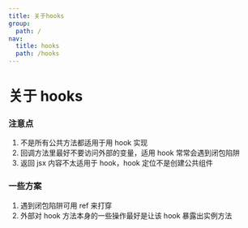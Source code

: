 ```yaml
---
title: 关于hooks
group:
  path: /
nav:
  title: hooks
  path: /hooks
---
```


# 关于 hooks

### 注意点

1. 不是所有公共方法都适用于用 hook 实现
2. 回调方法里最好不要访问外部的变量，适用 hook 常常会遇到闭包陷阱
3. 返回 jsx 内容不太适用于 hook，hook 定位不是创建公共组件

### 一些方案

1. 遇到闭包陷阱可用 ref 来打穿
2. 外部对 hook 方法本身的一些操作最好是让该 hook 暴露出实例方法

